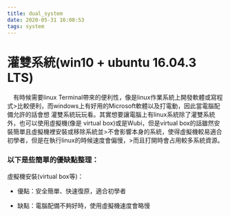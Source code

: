 ```yaml
---
title: dual_system
date: 2020-05-31 16:08:53
tags: system
---
```

# 灌雙系統(win10 + ubuntu 16.04.3 LTS)
&emsp;有時候需要linux Terminal帶來的便利性，像是linux作業系統上開發軟體或寫程式>比較便利，而windows上有好用的Microsoft軟體以及打電動，因此當電腦配備允許的話會想
灌雙系統玩玩看。其實想要讓電腦上有linux系統除了灌雙系統外，也可以使用虛擬機(像是
virtual box)或是Wubi，但是virtual box的話雖然安裝簡單且虛擬機裡安裝或移除系統並>不會影響本身的系統，使得虛擬機較易適合初學者，但是在執行linux的時候速度會偏慢，>而且打開時會占用較多系統資源。

### 以下是些簡單的優缺點整理：

虛擬機安裝(virtual box等)：

- 優點：安全簡單、快速復原，適合初學者


- 缺點：電腦配備不夠好時，使用虛擬機速度會略慢
